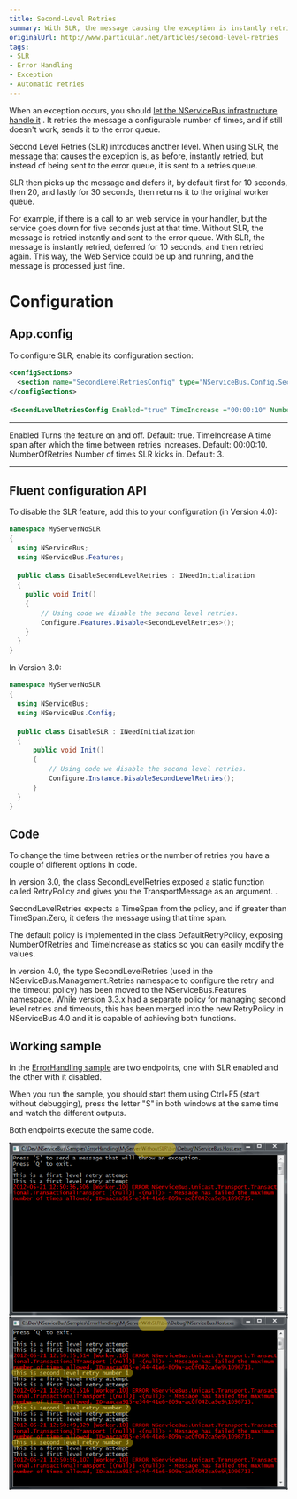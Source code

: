 ```yaml
---
title: Second-Level Retries
summary: With SLR, the message causing the exception is instantly retried via a retries queue instead of an error queue.
originalUrl: http://www.particular.net/articles/second-level-retries
tags:
- SLR
- Error Handling
- Exception
- Automatic retries
---
```


When an exception occurs, you should [let the NServiceBus infrastructure handle it](how-do-i-handle-exceptions.md) . It retries the message a configurable number of times, and if still doesn't work, sends it to the error queue.

Second Level Retries (SLR) introduces another level. When using SLR, the message that causes the exception is, as before, instantly retried, but instead of being sent to the error queue, it is sent to a retries queue.

SLR then picks up the message and defers it, by default first for 10 seconds, then 20, and lastly for 30 seconds, then returns it to the original worker queue.

For example, if there is a call to an web service in your handler, but the service goes down for five seconds just at that time. Without SLR, the message is retried instantly and sent to the error queue. With SLR, the message is instantly retried, deferred for 10 seconds, and then retried again. This way, the Web Service could be up and running, and the message is processed just fine.

Configuration
=============

App.config
----------

To configure SLR, enable its configuration section:


```XML
<configSections>
  <section name="SecondLevelRetriesConfig" type="NServiceBus.Config.SecondLevelRetriesConfig, NServiceBus.Core"/>
</configSections>

<SecondLevelRetriesConfig Enabled="true" TimeIncrease ="00:00:10" NumberOfRetries="3" />
```


  ----------------- --------------------------------------------------------------------------------
  Enabled           Turns the feature on and off. Default: true.
  TimeIncrease      A time span after which the time between retries increases. Default: 00:00:10.
  NumberOfRetries   Number of times SLR kicks in. Default: 3.
  ----------------- --------------------------------------------------------------------------------

Fluent configuration API
------------------------


To disable the SLR feature, add this to your configuration (in Version
4.0):


```C#
namespace MyServerNoSLR
{
  using NServiceBus;
  using NServiceBus.Features;

  public class DisableSecondLevelRetries : INeedInitialization
  {
    public void Init()
    {
        // Using code we disable the second level retries.  
        Configure.Features.Disable<SecondLevelRetries>();  
    }
  }
}
```




In Version 3.0:


```C#
namespace MyServerNoSLR
{
  using NServiceBus;
  using NServiceBus.Config;

  public class DisableSLR : INeedInitialization
  {
      public void Init()
      {
          // Using code we disable the second level retries.            
          Configure.Instance.DisableSecondLevelRetries();
      }
  }
}
```



Code
----

To change the time between retries or the number of retries you have a couple of different options in code.

In version 3.0, the class SecondLevelRetries exposed a static function called RetryPolicy and gives you the TransportMessage as an argument. .

SecondLevelRetries expects a TimeSpan from the policy, and if greater than TimeSpan.Zero, it defers the message using that time span.

The default policy is implemented in the class DefaultRetryPolicy, exposing NumberOfRetries and TimeIncrease as statics so you can easily modify the values.

In version 4.0, the type SecondLevelRetries (used in the NServiceBus.Management.Retries namespace to configure the retry and the timeout policy) has been moved to the NServiceBus.Features namespace. While version 3.3.x had a separate policy for managing second level retries and timeouts, this has been merged into the new RetryPolicy in NServiceBus 4.0 and it is capable of achieving both functions.

Working sample
--------------

In the [ErrorHandling sample](https://github.com/NServiceBus/NServiceBus/tree/master/Samples/ErrorHandling) are two endpoints, one with SLR enabled and the other with it disabled.

When you run the sample, you should start them using Ctrl+F5 (start without debugging), press the letter "S" in both windows at the same time and watch the different outputs.

Both endpoints execute the same code.

![](slr1.png) ![](slr2.png)

